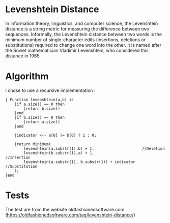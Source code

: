 # Levenshtein Distance

In information theory, linguistics, and computer science, the Levenshtein distance is a string metric for measuring the difference between two sequences. Informally, the Levenshtein distance between two words is the minimum number of single-character edits (insertions, deletions or substitutions) required to change one word into the other. It is named after the Soviet mathematician Vladimir Levenshtein, who considered this distance in 1965.

# Algorithm

I chose to use a recursive implementation : 

    | Function levenshtein(a,b) is
        |if a.size() == 0 then
            |return b.size()
        |end
        |if b.size() == 0 then
            |return a.size()
        |end

        |indicator <-- a[0] != b[0] ? 1 : 0;
        
        |return Minimum(
            levenshtein(a.substr(1),b) + 1,                     //Deletion
            levenshtein(b.substr(1),a) + 1,                     //Insertion
            levenshtein(a.substr(1), b.substr(1)) + indicator   //Substitution
        );
    |end

# Tests

The test are from the website oldfashionedsoftware.com (https://oldfashionedsoftware.com/tag/levenshtein-distance/)